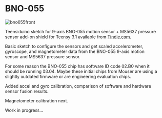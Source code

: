 BNO-055
=======

![bno055front](https://cloud.githubusercontent.com/assets/6698410/4856912/7c5917ac-60c5-11e4-9ae3-fc3aa26945e6.jpg)

Teensiduino sketch for 9-axis BNO-055 motion sensor + MS5637 pressure sensor add-on shield for Teensy 3.1 available from [Tindie.com](https://www.tindie.com/products/onehorse/bno-055-9-axis-motion-sensor-with-hardware-sensor-fusion/).

Basic sketch to configure the sensors and get scaled accelerometer, gyroscope, and magnetometer data from the BNO-055 9-axis motion sensor and MS5637 pressure sensor. 

For some reason the BNO-055 chip has software ID code 02.B0 when it should be running 03.04. Maybe these initial chips from Mouser are using a slightly outdated firmware or are engineering evaluation chips.

Added accel and gyro calibration, comparison of software and hardware sensor fusion results.

Magnetometer calibration next.

Work in progress...
